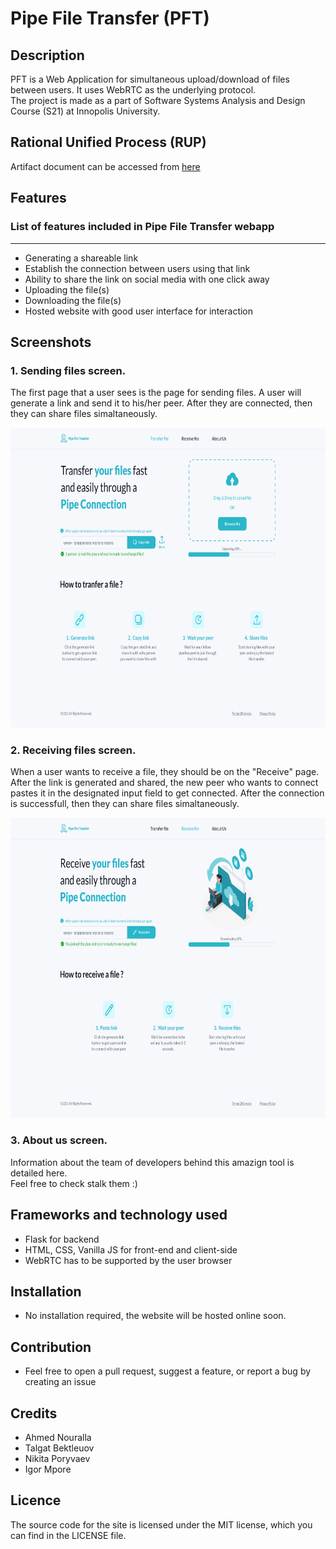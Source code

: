 # Pipe File Transfer (PFT)

## Description
PFT is a Web Application for simultaneous upload/download of files between users. It uses WebRTC as the underlying protocol.  
The project is made as a part of Software Systems Analysis and Design Course (S21) at Innopolis University.  
## Rational Unified Process (RUP)
Artifact document can be accessed from [here](https://docs.google.com/document/d/1GqM4aWmn1mIMESfchbyP4V_1bdpMjHSS/edit?usp=sharing&ouid=115455970424621213111&rtpof=true&sd=true)
## Features

### List of features included in Pipe File Transfer webapp
___
* Generating a shareable link
* Establish the connection between users using that link
* Ability to share the link on social media with one click away
* Uploading the file(s)
* Downloading the file(s)
* Hosted website with good user interface for interaction

## Screenshots 

### 1. Sending files screen.<br />
The first page that a user sees is the page for sending files. A user will generate a link and send it to his/her peer. After they are connected, then they can share files simaltaneously.

<img src="https://github.com/Sh3B0/pft/blob/main/Pics-icons/Transfer%20file.png" width="720
" height="480" />

### 2. Receiving files screen.<br />
When a user wants to receive a file, they should be on the "Receive" page. After the link is generated and shared, the new peer who wants to connect pastes it in the designated input field to get connected. After the connection is successfull, then they can share files simaltaneously.

<img src="https://github.com/Sh3B0/pft/blob/main/Pics-icons/Receive%20file.png" width="720
" height="480" />

### 3. About us screen.<br />
Information about the team of developers behind this amazign tool is detailed here.  
Feel free to check stalk them :)

## Frameworks and technology used
- Flask for backend  
- HTML, CSS, Vanilla JS for front-end and client-side  
- WebRTC has to be supported by the user browser

## Installation 
- No installation required, the website will be hosted online soon.

## Contribution
- Feel free to open a pull request, suggest a feature, or report a bug by creating an issue   

## Credits
- Ahmed Nouralla
- Talgat Bektleuov
- Nikita Poryvaev
- Igor Mpore

## Licence
The source code for the site is licensed under the MIT license, which you can find in the LICENSE file.   
